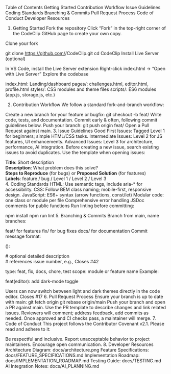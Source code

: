 Table of Contents
Getting Started
Contribution Workflow
Issue Guidelines
Coding Standards
Branching & Commits
Pull Request Process
Code of Conduct
Developer Resources

1. Getting Started
Fork the repository
Click “Fork” in the top-right corner of the CodeClip GitHub page to create your own copy.

Clone your fork

git clone https://github.com/<your-username>/CodeClip.git
cd CodeClip
Install Live Server (optional)

In VS Code, install the Live Server extension
Right-click index.html → “Open with Live Server”
Explore the codebase

index.html: Landing/dashboard
pages/: challenges.html, editor.html, profile.html
styles/: CSS modules and theme files
scripts/: ES6 modules (app.js, storage.js, etc.)

2. Contribution Workflow
We follow a standard fork-and-branch workflow:

Create a new branch for your feature or bugfix:
git checkout -b feat/
Write code, tests, and documentation.
Commit early & often, following commit guidelines below.
Push your branch:
git push origin feat/
Open a Pull Request against main.
3. Issue Guidelines
Good First Issues: Tagged Level 1 for beginners; simple HTML/CSS tasks.
Intermediate Issues: Level 2 for JS features, UI enhancements.
Advanced Issues: Level 3 for architecture, performance, AI integration.
Before creating a new issue, search existing issues to avoid duplicates. Use the template when opening issues:

**Title**: Short description  
**Description**: What problem does this solve?  
**Steps to Reproduce** (for bugs) or **Proposed Solution** (for features)  
**Labels**: feature / bug / Level 1 / Level 2 / Level 3  
4. Coding Standards
HTML: Use semantic tags, include aria-* for accessibility.
CSS: Follow BEM class naming; mobile-first, responsive design.
JavaScript:
ES6+ syntax (arrow functions, const/let)
Modular code: one class or module per file
Comprehensive error handling
JSDoc comments for public functions
Run linting before committing:

npm install
npm run lint
5. Branching & Commits
Branch from main, name branches:

feat/ for features
fix/ for bug fixes
docs/ for documentation
Commit message format:

 <type>(<scope>): <subject>

 <body>        # optional detailed description
 <footer>      # references issue number, e.g., Closes #42

type: feat, fix, docs, chore, test
scope: module or feature name
Example:

feat(editor): add dark-mode toggle

Users can now switch between light and dark themes directly in the code editor.
Closes #17
6. Pull Request Process
Ensure your branch is up to date with main:
git fetch origin
git rebase origin/main
Push your branch and open a PR against main.
Use the PR template to describe changes and link related issues.
Reviewers will comment; address feedback, add commits as needed.
Once approved and CI checks pass, a maintainer will merge.
7. Code of Conduct
This project follows the Contributor Covenant v2.1. Please read and adhere to it:

Be respectful and inclusive.
Report unacceptable behavior to project maintainers.
Encourage open communication.
8. Developer Resources
Architecture Diagram: docs/architecture.png
Feature Specifications: docs/FEATURE_SPECIFICATIONS.md
Implementation Roadmap: docs/IMPLEMENTATION_ROADMAP.md
Testing Guide: docs/TESTING.md
AI Integration Notes: docs/AI_PLANNING.md